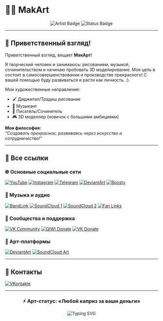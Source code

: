 # 🎨✨ MakArt

<div align="center">
  <img src="https://img.shields.io/badge/Artist-Visionary%20%F0%9F%8E%A8-red?style=for-the-badge" alt="Artist Badge">
  <img src="https://img.shields.io/badge/Status-Open%20for%20Commisions%20%F0%9F%92%B0-green?style=for-the-badge" alt="Status Badge">
</div>


---

## 🌟 Приветственный взгляд!

Приветственный взгляд, вещает **МакАрт**!

Я творческий человек и занимаюсь: рисованием, музыкой, сочинительством и начинаю пробовать 3D моделирование. Моя цель в состоит в самосовершенствовании и производстве прекрасного! С вашей помощью буду развиваться и расти как личность. :). 

Мои художественные направления:
- 🖌️ Диджитал/Традиш рисование
- 🎵 Музыкант
- 📖 Писатель/Сочинитель
- 🎮 3D моделлер (новичок с большими амбициями)

**Моя философия:**  
*"Создавать прекрасное, развиваясь через искусство и сотрудничество!"*

---

## 🔗 Все ссылки

### 🌐 Основные социальные сети
[![YouTube](https://img.shields.io/badge/-YouTube-FF0000?style=flat-square&logo=youtube&logoColor=white)](https://www.youtube.com/c/MakArt_YouTube)
[![Instagram](https://img.shields.io/badge/-Instagram-E4405F?style=flat-square&logo=instagram&logoColor=white)](https://www.instagram.com/olklimakar/)
[![Telegram](https://img.shields.io/badge/-Telegram-2CA5E0?style=flat-square&logo=telegram&logoColor=white)](https://t.me/MakArtsCave)
[![DeviantArt](https://img.shields.io/badge/-DeviantArt-05CC47?style=flat-square&logo=deviantart&logoColor=white)](https://deviantart.com/makartarts)
[![Boosty](https://img.shields.io/badge/-Boosty-FF5500?style=flat-square)](https://boosty.to/makart)

### 🎵 Музыка и аудио
[![BandLink](https://img.shields.io/badge/-BandLink-4285F4?style=flat-square&logo=bandlab&logoColor=white)](https://band.link/MakArt)
[![SoundCloud 1](https://img.shields.io/badge/-SoundCloud_Profi-FF3300?style=flat-square&logo=soundcloud&logoColor=white)](https://soundcloud.com/mak..)
[![SoundCloud 2](https://img.shields.io/badge/-SoundCloud_Experimental-FF5500?style=flat-square&logo=soundcloud&logoColor=white)](https://soundcloud.com/mrn..)
[![Fan Links](https://img.shields.io/badge/-Fan_Links-9B59B6?style=flat-square)](https://fanlink.to/MakArts..)

### 💌 Сообщества и поддержка
[![VK Community](https://img.shields.io/badge/-VK_Group-0077FF?style=flat-square&logo=vk&logoColor=white)](https://vk.com/club215513301)
[![QIWI Donate](https://img.shields.io/badge/-QIWI_Donate-FF6C00?style=flat-square&logo=qiwi&logoColor=white)](https://donate.qiwi.com/pa..)
[![VK Donate](https://img.shields.io/badge/-VK_Donate-0077FF?style=flat-square&logo=vk&logoColor=white)](https://vk.com/away.php?to=https://donate.qiwi.com/pa..)

### 🎨 Арт-платформы
[![DeviantArt](https://img.shields.io/badge/-DeviantArt-05CC47?style=flat-square&logo=deviantart&logoColor=white)](https://deviantart.com/makartarts)
[![SoundCloud Art](https://img.shields.io/badge/-SoundCloud_Art-FF5500?style=flat-square&logo=soundcloud&logoColor=white)](https://vk.com/away.php?to=https://soundcloud.com/mak..)

---

## 💬 Контакты
[![VKontakte](https://img.shields.io/badge/-VK%20Чат-0077FF?style=for-the-badge&logo=vk&logoColor=white)](https://vk.com/mrnekoalex)

---

<div align="center">
  <h3>⚡ Арт-статус: «Любой каприз за ваши деньги»</h3>
  <img src="https://readme-typing-svg.demolab.com?font=Fira+Code&pause=1000&color=FF69B4&width=435&lines=Творческих+порывов+и+вдохновения!%F0%9F%8E%AD;Прощальный+взгляд%2C+вещал+МакАрт!%F0%9F%91%8B" alt="Typing SVG">
</div>
